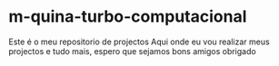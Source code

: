 # m-quina-turbo-computacional
Este é o meu repositorio de projectos
Aqui onde eu vou realizar meus projectos e tudo mais, espero que sejamos bons amigos obrigado
